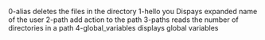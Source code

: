0-alias deletes the files in the directory
1-hello you Dispays expanded  name of the user
2-path add action to the path
3-paths reads the number of directories in a path
4-global_variables displays global variables
